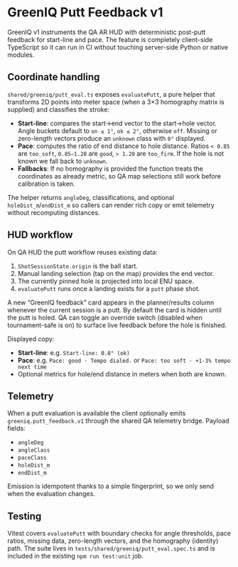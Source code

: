 # GreenIQ Putt Feedback v1

GreenIQ v1 instruments the QA AR HUD with deterministic post-putt feedback for start-line and pace. The feature is completely client-side TypeScript so it can run in CI without touching server-side Python or native modules.

## Coordinate handling

`shared/greeniq/putt_eval.ts` exposes `evaluatePutt`, a pure helper that transforms 2D points into meter space (when a 3×3 homography matrix is supplied) and classifies the stroke:

- **Start-line**: compares the start→end vector to the start→hole vector. Angle buckets default to `on ≤ 1°`, `ok ≤ 2°`, otherwise `off`. Missing or zero-length vectors produce an `unknown` class with `0°` displayed.
- **Pace**: computes the ratio of end distance to hole distance. Ratios `< 0.85` are `too_soft`, `0.85–1.20` are `good`, `> 1.20` are `too_firm`. If the hole is not known we fall back to `unknown`.
- **Fallbacks**: If no homography is provided the function treats the coordinates as already metric, so QA map selections still work before calibration is taken.

The helper returns `angleDeg`, classifications, and optional `holeDist_m`/`endDist_m` so callers can render rich copy or emit telemetry without recomputing distances.

## HUD workflow

On QA HUD the putt workflow reuses existing data:

1. `ShotSessionState.origin` is the ball start.
2. Manual landing selection (tap on the map) provides the end vector.
3. The currently pinned hole is projected into local ENU space.
4. `evaluatePutt` runs once a landing exists for a `putt` phase shot.

A new “GreenIQ feedback” card appears in the planner/results column whenever the current session is a putt. By default the card is hidden until the putt is holed. QA can toggle an override switch (disabled when tournament-safe is on) to surface live feedback before the hole is finished.

Displayed copy:

- **Start-line**: e.g. `Start-line: 0.8° (ok)`
- **Pace**: e.g. `Pace: good · Tempo dialed.` or `Pace: too soft · +1-3% tempo next time`
- Optional metrics for hole/end distance in meters when both are known.

## Telemetry

When a putt evaluation is available the client optionally emits `greeniq.putt_feedback.v1` through the shared QA telemetry bridge. Payload fields:

- `angleDeg`
- `angleClass`
- `paceClass`
- `holeDist_m`
- `endDist_m`

Emission is idempotent thanks to a simple fingerprint, so we only send when the evaluation changes.

## Testing

Vitest covers `evaluatePutt` with boundary checks for angle thresholds, pace ratios, missing data, zero-length vectors, and the homography (identity) path. The suite lives in `tests/shared/greeniq/putt_eval.spec.ts` and is included in the existing `npm run test:unit` job.

